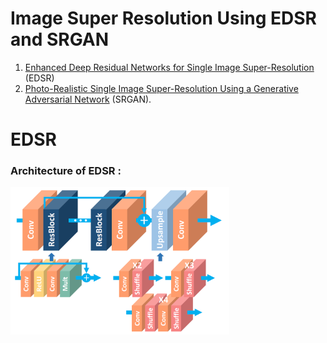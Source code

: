 # Image Super Resolution Using EDSR and SRGAN

1. [Enhanced Deep Residual Networks for Single Image Super-Resolution](https://arxiv.org/abs/1707.02921) (EDSR)
2. [Photo-Realistic Single Image Super-Resolution Using a Generative Adversarial Network](https://arxiv.org/abs/1609.04802) (SRGAN).

# EDSR 
### Architecture of EDSR :
<p align="left">
  <img src="https://github.com/IMvision12/Image-Super-Resolution/blob/main/Images/edsr.png" width="350" title="hover text">
</p>
